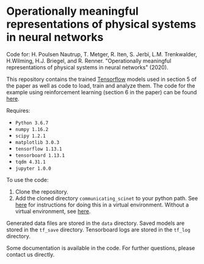 # Operationally meaningful representations of physical systems in neural networks

Code for: H. Poulsen Nautrup, T. Metger, R. Iten, S. Jerbi, L.M. Trenkwalder, H.Wilming, H.J. Briegel, and R. Renner. "Operationally meaningful representations of physical systems in neural networks" (2020).

This repository contains the trained [Tensorflow](https://www.tensorflow.org) models used in section 5 of the paper as well as code to load, train and analyze them. The code for the example using reinforcement learning (section 6 in the paper) can be found [here](https://github.com/HendrikPN/reinforced_scinet).

Requires:

- ``Python 3.6.7``
- ``numpy 1.16.2``
- ``scipy 1.2.1``
- ``matplotlib 3.0.3``
- ``tensorflow 1.13.1``
- ``tensorboard 1.13.1``
- ``tqdm 4.31.1``
- ``jupyter 1.0.0``

To use the code:

1. Clone the repository.
2. Add the cloned directory ``communicating_scinet`` to your python path. See [here](https://stackoverflow.com/questions/10738919/how-do-i-add-a-path-to-pythonpath-in-virtualenv) for instructions for doing this in a virtual environment. Without a virtual environment, see [here](https://stackoverflow.com/questions/3402168/permanently-add-a-directory-to-pythonpath).

Generated data files are stored in the ``data`` directory. Saved models are stored in the ``tf_save`` directory. Tensorboard logs are stored in the ``tf_log`` directory.

Some documentation is available in the code. For further questions, please contact us directly.

